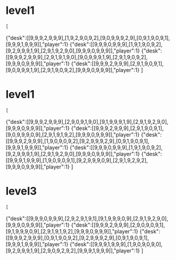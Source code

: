 # level1
    [
{"desk":[[9,9,9,2,9,9,9],[1,9,2,9,0,9,2],[9,0,9,9,9,2,9],[0,9,1,9,0,9,1],[9,9,9,1,9,9,9]],"player":1}
{"desk":[[9,9,9,0,9,9,9],[1,9,1,9,0,9,2],[9,2,9,9,9,1,9],[2,9,1,9,2,9,0],[9,9,9,0,9,9,9]],"player":1}
{"desk":[[9,9,9,2,9,9,9],[2,9,1,9,1,9,0],[9,0,9,9,9,1,9],[2,9,1,9,0,9,2],[9,9,9,0,9,9,9]],"player":1}
{"desk":[[9,9,9,2,9,9,9],[2,9,1,9,0,9,1],[9,0,9,9,9,1,9],[2,9,1,9,0,9,2],[9,9,9,0,9,9,9]],"player":1}
    ]
# level1
    [
{"desk":[[9,9,9,2,9,9,9],[2,9,0,9,1,9,0],[9,1,9,9,9,1,9],[2,9,1,9,2,9,0],[9,9,9,0,9,9,9]],"player":1}
{"desk":[[9,9,9,2,9,9,9],[2,9,1,9,0,9,1],[9,0,9,9,9,0,9],[2,9,1,9,1,9,2],[9,9,9,0,9,9,9]],"player":1}
{"desk":[[9,9,9,2,9,9,9],[1,9,0,9,0,9,2],[9,2,9,9,9,2,9],[0,9,1,9,0,9,1],[9,9,9,1,9,9,9]],"player":1}
{"desk":[[9,9,9,0,9,9,9],[1,9,1,9,0,9,2],[9,2,9,9,9,1,9],[2,9,1,9,2,9,0],[9,9,9,0,9,9,9]],"player":1}
{"desk":[[9,9,9,1,9,9,9],[1,9,0,9,0,9,1],[9,2,9,9,9,0,9],[2,9,1,9,2,9,2],[9,9,9,0,9,9,9]],"player":1}
    ]
# level3
    [
{"desk":[[9,9,9,0,9,9,9],[2,9,2,9,1,9,1],[9,1,9,9,9,0,9],[2,9,1,9,2,9,0],[9,9,9,0,9,9,9]],"player":1}
{"desk":[[9,9,9,2,9,9,9],[2,9,0,9,0,9,1],[9,1,9,9,9,0,9],[2,9,1,9,1,9,2],[9,9,9,0,9,9,9]],"player":1}
{"desk":[[9,9,9,2,9,9,9],[0,9,1,9,0,9,2],[9,2,9,9,9,2,9],[0,9,1,9,0,9,1],[9,9,9,1,9,9,9]],"player":1}
{"desk":[[9,9,9,1,9,9,9],[1,9,0,9,0,9,0],[9,2,9,9,9,1,9],[2,9,0,9,2,9,2],[9,9,9,1,9,9,9]],"player":1}
    ]
